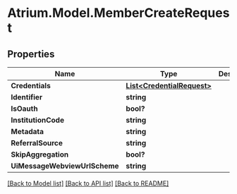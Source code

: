 # Atrium.Model.MemberCreateRequest
## Properties

Name | Type | Description | Notes
------------ | ------------- | ------------- | -------------
**Credentials** | [**List&lt;CredentialRequest&gt;**](CredentialRequest.md) |  | [optional] 
**Identifier** | **string** |  | [optional] 
**IsOauth** | **bool?** |  | [optional] 
**InstitutionCode** | **string** |  | 
**Metadata** | **string** |  | [optional] 
**ReferralSource** | **string** |  | [optional] 
**SkipAggregation** | **bool?** |  | [optional] 
**UiMessageWebviewUrlScheme** | **string** |  | [optional] 

[[Back to Model list]](../README.md#documentation-for-models) [[Back to API list]](../README.md#documentation-for-api-endpoints) [[Back to README]](../README.md)

